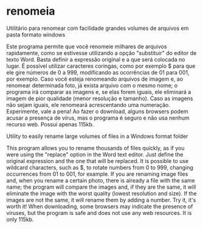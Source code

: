 # renomeia
Utilitário para renomear com facilidade grandes volumes de arquivos em pasta formato windows

Este programa permite que você renomeie milhares de arquivos rapidamente, como se estivesse utilizando a opção "substituir" do editor de texto Word. Basta definir a expressão original e a que será colocada no lugar. É possível utilizar caracteres coringas, como por exemplo $ para que ele gire números de 0 a 999, modificando as ocorrências de 01 para 001, por exemplo. Caso você esteja renomeando arquivos de imagem e, ao renomear determinada foto, já exista arquivo com o mesmo nome; o programa irá comparar as imagens e, se elas forem iguais, ele eliminará a imagem de pior qualidade (menor resolução e tamanho). Caso as imagens não sejam iguais, ele renomeará acrescentando uma numeração. Experimente, vale a pena!
Ao fazer o download, alguns browsers podem acusar a presença de vírus, mas o programa é seguro e não usa nenhum recurso web. Possui apenas 115kb.

Utility to easily rename large volumes of files in a Windows format folder

This program allows you to rename thousands of files quickly, as if you were using the "replace" option in the Word text editor. Just define the original expression and the one that will be replaced. It is possible to use wildcard characters, such as $, to rotate numbers from 0 to 999, changing occurrences from 01 to 001, for example. If you are renaming image files and, when you rename a certain photo, there is already a file with the same name; the program will compare the images and, if they are the same, it will eliminate the image with the worst quality (lowest resolution and size). If the images are not the same, it will rename them by adding a number. Try it, it's worth it!
When downloading, some browsers may indicate the presence of viruses, but the program is safe and does not use any web resources. It is only 115kb.

